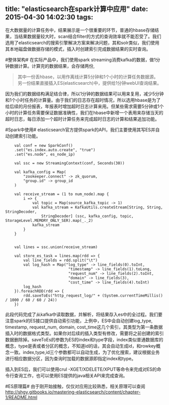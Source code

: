 title: "elasticsearch在spark计算中应用"
date: 2015-04-30 14:02:30
tags:
---
在大数据量的计算任务中，结果展示是一个很重要的环节，普通的hbase存储结果，当结果数据量较大时，scan结合filter的方式的查询效率就不能忍受了。我们选用了elasticsearch的搜索引擎解决方案来解决问题，其和solr类似，我们使用其本地磁盘做数据存储的模式，插入时创建索引完成数据结果的实时查询。  

#整体架构#
在实际产品中，我们使用spark streaming消费kafka的数据，做1分钟数据计算。计算完的数据结果，会存储两份,  

> 其中一份丢hbase，以用作离线计算5分钟和1个小时的计算任务数据源。  
> 另一份结果直接插入ES(elasticsearch)中，提供给1分钟webUI查询结果。  
  
因为我们的数据结构满足结合律，所以1分钟的数据结果可以用来复用，减少5分钟和1个小时任务的计算量。由于我们的日志存在超时情况，所以选用hbase是为了给后续的月份报表，年报表时增加超时日志计算来用。但某些需求需要5分钟或1个小时的计算任务需要保证数据准确性，我们在hbase中新增一个表用来存储当天的超时日志，每日添加一个超时计算任务来完成超时日志的计算和结果追加功能。

#Spark中使用#
elasticsearch官方提供spark的API，我们主要使用其写ES并自动创建索引功能。  

		val conf = new SparkConf()
		.set("es.index.auto.create", "true")
		.set("es.node", es_node_ip)

		val ssc = new StreamingContext(conf, Seconds(30))

		val kafka_config = Map(
			"zookeeper.connect" -> zk_quorum,
			"group.id" -> group_id
		)

		val receive_stream = (1 to num_node).map { 
			i => {
				val topic = Map(source_kafka_topic -> 1)
				val kafka_stream = KafkaUtils.createStream[String, String, StringDecoder,   
					StringDecoder] (ssc, kafka_config, topic, StorageLevel.MEMORY_ONLY_SER).map(_._2)
				kafka_stream
			}
		}
			

		val lines = ssc.union(receive_stream)
		
		val store_es_task = lines.map(rdd => {
			val line_fields = rdd.split("\t")
			val log_hash = Map("log_type" -> line_fields(0).toInt,
								"timestamp" -> line_fields(1).toLong,
								"request_num" -> line_fields(2).toInt,
								"domain" -> line_fields(3),
								"cost_time" -> line_fields(4).toInt)
			log_hash
		}).foreachRDD(rdd => {
			rdd.saveToEs("http_request_log/" + (System.currentTimeMillis() / 1000 / 60 / 60 / 24))
		})
此段代码完成了从kafka中读取数据，并解析，将结果存入es中的全过程。我们要注意spark的ES接口提供自动索引功能，上例中，ES中会自动创建log_type, timestamp, request_num, domain, cost_time这几个索引，其类型为第一条数据插入时的数据格式类型。如果你对后续的插入类型有修改，需要将之前创建的索引数据删除掉。saveToEs的参数为ES的index和type字段，index类似普通数据库的概念，type是表或者分区的概念，不知道id的话，其会自动生成id，和rowkey概念一致。index,type,id三个参数都可以自动生成，为了优化搜索，建议根据业务进行相应数据分区，因为查询时加载的数据源即指定index和type。  


插入到ES后，我们可以使用crul -XGET/XDELETE/XPUT等命令来完成对ES的命令行查询工作，也可以使用ES提供的java相关API来完成查询。


#ES原理篇#
由于刚开始接触，仅仅对应用比较熟悉，相关原理可以查阅<http://shgy.gitbooks.io/mastering-elasticsearch/content/chapter-1/README.html>
